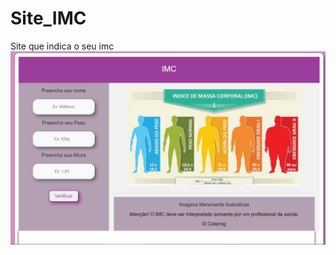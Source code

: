 # Site_IMC
Site que indica o seu imc
<a href="https://matheusdiasmendes.github.io/Site_IMC/"><img src="imc.PNG" alt="HTML tutorial" style="width=500px height=500px"></a>
